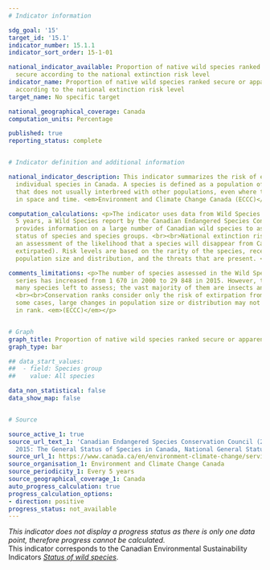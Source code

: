 ```yaml
---
# Indicator information

sdg_goal: '15'
target_id: '15.1'
indicator_number: 15.1.1
indicator_sort_order: 15-1-01

national_indicator_available: Proportion of native wild species ranked secure or apparently
  secure according to the national extinction risk level
indicator_name: Proportion of native wild species ranked secure or apparently secure
  according to the national extinction risk level
target_name: No specific target

national_geographical_coverage: Canada
computation_units: Percentage

published: true
reporting_status: complete


# Indicator definition and additional information

national_indicator_description: This indicator summarizes the risk of extinction for
  individual species in Canada. A species is defined as a population of organisms
  that does not usually interbreed with other populations, even where they overlap
  in space and time. <em>Environment and Climate Change Canada (ECCC)</em>

computation_calculations: <p>The indicator uses data from Wild Species 2015. Every
  5 years, a Wild Species report by the Canadian Endangered Species Conservation Council
  provides information on a large number of Canadian wild species to assess the general
  status of species and species groups. <br><br>National extinction risk levels are
  an assessment of the likelihood that a species will disappear from Canada (become
  extirpated). Risk levels are based on the rarity of the species, recent trends in
  population size and distribution, and the threats that are present. <em>(ECCC)</em></p>

comments_limitations: <p>The number of species assessed in the Wild Species report
  series has increased from 1 670 in 2000 to 29 848 in 2015. However, there are still
  many species left to assess; the vast majority of them are insects and other invertebrates.
  <br><br>Conservation ranks consider only the risk of extirpation from Canada. In
  some cases, large changes in population size or distribution may not trigger a change
  in rank. <em>(ECCC)</em></p>


# Graph
graph_title: Proportion of native wild species ranked secure or apparently secure
graph_type: bar

## data_start_values:
##  - field: Species group
##    value: All species

data_non_statistical: false
data_show_map: false


# Source

source_active_1: true
source_url_text_1: 'Canadian Endangered Species Conservation Council (2016) Wild Species
  2015: The General Status of Species in Canada, National General Status Working Group.'
source_url_1: https://www.canada.ca/en/environment-climate-change/services/environmental-indicators/status-wild-species.html
source_organisation_1: Environment and Climate Change Canada
source_periodicity_1: Every 5 years
source_geographical_coverage_1: Canada
auto_progress_calculation: true
progress_calculation_options:
- direction: positive
progress_status: not_available
---
```

<i>This indicator does not display a progress status as there is only one data point, therefore progress cannot be calculated.</i>
<br>
This indicator corresponds to the Canadian Environmental Sustainability Indicators <a href="https://www.canada.ca/en/environment-climate-change/services/environmental-indicators/status-wild-species.html"> <em>Status of wild species</em></a>.
